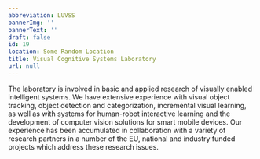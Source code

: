 ```yaml
---
abbreviation: LUVSS
bannerImg: ''
bannerText: ''
draft: false
id: 19
location: Some Random Location
title: Visual Cognitive Systems Laboratory
url: null
---
```


The laboratory is involved in basic and applied research of visually enabled intelligent systems. We have extensive experience with visual object tracking, object detection and categorization, incremental visual learning, as well as with systems for human-robot interactive learning and the development of computer vision solutions for smart mobile devices. Our experience has been accumulated in collaboration with a variety of research partners in a number of the EU, national and industry funded projects which address these research issues.